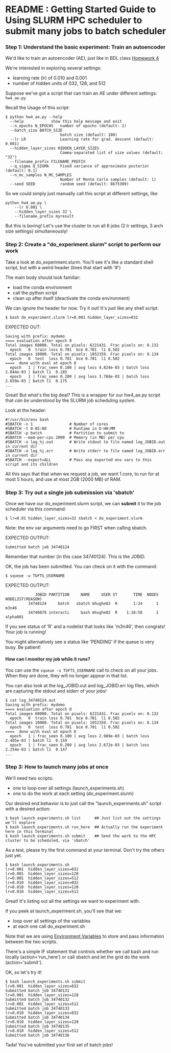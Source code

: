 # README : Getting Started Guide to Using SLURM HPC scheduler to submit many jobs to batch scheduler

### Step 1: Understand the basic experiment: Train an autoencoder

We'd like to train an autoencoder (AE), just like in BDL class [Homework 4](https://www.cs.tufts.edu/comp/150BDL/2018f/assignments/hw4.html)

We're interested in exploring several settings:
* learning rate (lr) of 0.010 and 0.001
* number of hidden units of 032, 128, and 512

Suppose we've got a script that can train an AE under different settings: `hw4_ae.py`

Recall the Usage of this script:
```
$ python hw4_ae.py --help
  --help            show this help message and exit
  --n_epochs N_EPOCHS   number of epochs (default: 2)
  --batch_size BATCH_SIZE
                        batch size (default: 100)
  --lr LR               Learning rate for grad. descent (default: 0.001)
  --hidden_layer_sizes HIDDEN_LAYER_SIZES
                        Comma-separated list of size values (default: "32")
  --filename_prefix FILENAME_PREFIX
  --q_sigma Q_SIGMA     Fixed variance of approximate posterior (default: 0.1)
  --n_mc_samples N_MC_SAMPLES
                        Number of Monte Carlo samples (default: 1)
  --seed SEED           random seed (default: 8675309)

```

So we could simply just manually call this script at different settings, like
```
python hw4_ae.py \
    --lr 0.001 \
    --hidden_layer_sizes 32 \
    --filename_prefix myresult
```

But this is boring! Let's use the cluster to run all 6 jobs (2 lr settings, 3 arch size settings) simultaneously!

### Step 2: Create a "do_experiment.slurm" script to perform our work

Take a look at do_experiment.slurm. You'll see it's like a standard shell script, but with a weird header (lines that start with '#')

The main body should look familiar:
* load the conda environment
* call the python script
* clean up after itself (deactivate the conda environment)

We can ignore the header for now. Try it out! It's just like any shell script:

```
$ bash do_experiment.slurm lr=0.001 hidden_layer_sizes=032
```

EXPECTED OUT:

```
Saving with prefix: mydemo
==== evaluation after epoch 0
Total images 60000. Total on pixels: 6221431. Frac pixels on: 0.132
  epoch   0  train loss 0.701  bce 0.701  l1 0.502
Total images 10000. Total on pixels: 1052359. Frac pixels on: 0.134
  epoch   0  test  loss 0.701  bce 0.701  l1 0.502
====  done with eval at epoch 0
  epoch   1 | frac_seen 0.100 | avg loss 4.824e-03 | batch loss  2.844e-03 | batch l1  0.185
  epoch   1 | frac_seen 0.200 | avg loss 3.768e-03 | batch loss  2.659e-03 | batch l1  0.175
...
```

Great! But what's the big deal? This is a wrapper for our hw4_ae.py script that *can be understood* by the SLURM job scheduling system.

Look at the header:
```
#!/usr/bin/env bash
#SBATCH -n 1                # Number of cores
#SBATCH -t 0-05:00          # Runtime in D-HH:MM
#SBATCH -p batch            # Partition to submit to
#SBATCH --mem-per-cpu 2000  # Memory (in MB) per cpu
#SBATCH -o log_%j.out       # Write stdout to file named log_JOBID.out in current dir
#SBATCH -e log_%j.err       # Write stderr to file named log_JOBID.err in current dir
#SBATCH --export=ALL        # Pass any exported env vars to this script and its children

```
All this says that that when we request a job, we want 1 core, to run for at most 5 hours, and use at most 2GB (2000 MB) of RAM.


### Step 3: Try out a single job submission via 'sbatch'

Once we have our do_experiment.slurm script, we can **submit** it to the job scheduler via this command:

```
$ lr=0.01 hidden_layer_sizes=32 sbatch < do_experiment.slurm
```
Note: the env var arguments need to go FIRST when calling sbatch.

EXPECTED OUTPUT:

```
Submitted batch job 34740124
```
Remember that number (in this case 34740124). This is the JOBID. 

OK, the job has been submitted. You can check on it with the command:
```
$ squeue -u TUFTS_USERNAME
```
EXPECTED OUTPUT:
```
             JOBID PARTITION     NAME     USER ST       TIME  NODES NODELIST(REASON)
          34740124     batch   sbatch mhughe02  R       1:24      1 m3n46
          34740078 interacti     bash mhughe02  R    1:10:58      1 alpha001
```
If you see status of 'R' and a nodelist that looks like 'm3n46', then congrats! Your job is running!

You might alternatively see a status like 'PENDING' if the queue is very busy. Be patient!

#### How can I monitor my job while it runs?

You can use the `squeue -u TUFTS_USERNAME` call to check on all your jobs. When they are done, they will no longer appear in that list.

You can also look at the log_JOBID.out and log_JOBID.err log files, which are capturing the stdout and stderr of your jobs!

```
$ cat log_34740124.out
Saving with prefix: mydemo
==== evaluation after epoch 0
Total images 60000. Total on pixels: 6221431. Frac pixels on: 0.132
  epoch   0  train loss 0.701  bce 0.701  l1 0.502
Total images 10000. Total on pixels: 1052359. Frac pixels on: 0.134
  epoch   0  test  loss 0.701  bce 0.701  l1 0.502
====  done with eval at epoch 0
  epoch   1 | frac_seen 0.100 | avg loss 2.989e-03 | batch loss  2.405e-03 | batch l1  0.159
  epoch   1 | frac_seen 0.200 | avg loss 2.672e-03 | batch loss  2.254e-03 | batch l1  0.147
...
```

### Step 3: How to launch many jobs at once

We'll need two scripts:
* one to loop over all settings (launch_experiments.sh) 
* one to do the work at each setting (do_experiment.slurm)

Our desired end behavior is to just call the "launch_experiments.sh" script with a desired action:
```
$ bash launch_experiments.sh list      ## Just list out the settings we'll explore
$ bash launch_experiments.sh run_here  ## Actually run the experiment here in this terminal
$ bash launch_experiments.sh submit    ## Send the work to the HPC cluster to be scheduled, via 'sbatch'
```

As a test, please try the first command at your terminal. Don't try the others just yet.

```
$ bash launch_experiments.sh
lr=0.001  hidden_layer_sizes=032
lr=0.001  hidden_layer_sizes=128
lr=0.001  hidden_layer_sizes=512
lr=0.010  hidden_layer_sizes=032
lr=0.010  hidden_layer_sizes=128
lr=0.010  hidden_layer_sizes=512
```

Great! It's listing out all the settings we want to experiment with.

If you peek at launch_experiment.sh, you'll see that we:
* loop over all settings of the variables
* at each one call do_experiment.sh 

Note that we are using [Environment Variables](https://www.digitalocean.com/community/tutorials/how-to-read-and-set-environmental-and-shell-variables-on-a-linux-vps) to store and pass information between the two scripts.

There's a simple IF statement that controls whether we call bash and run locally (action='run_here') or call sbatch and let the grid do the work (action='submit').

OK, so let's try it! 

```
$ bash launch_experiments.sh submit
lr=0.001  hidden_layer_sizes=032
Submitted batch job 34740131
lr=0.001  hidden_layer_sizes=128
Submitted batch job 34740132
lr=0.001  hidden_layer_sizes=512
Submitted batch job 34740133
lr=0.010  hidden_layer_sizes=032
Submitted batch job 34740134
lr=0.010  hidden_layer_sizes=128
Submitted batch job 34740135
lr=0.010  hidden_layer_sizes=512
Submitted batch job 34740136
```

Tada! You've submitted your first set of batch jobs!
